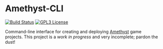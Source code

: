 # Amethyst-CLI

[![Build Status][s1]][tc] [![GPL3 License][s2]][gl]

[s1]: https://api.travis-ci.org/ebkalderon/amethyst_cli.svg
[s2]: https://img.shields.io/badge/license-GPL%20v3-blue.svg

[tc]: https://travis-ci.org/ebkalderon/amethyst_cli
[gl]: https://www.gnu.org/licenses/gpl.html

Command-line interface for creating and deploying [Amethyst][am] game projects.
This project is a *work in progress* and very incomplete; pardon the dust!

[am]: https://github.com/ebkalderon/amethyst
